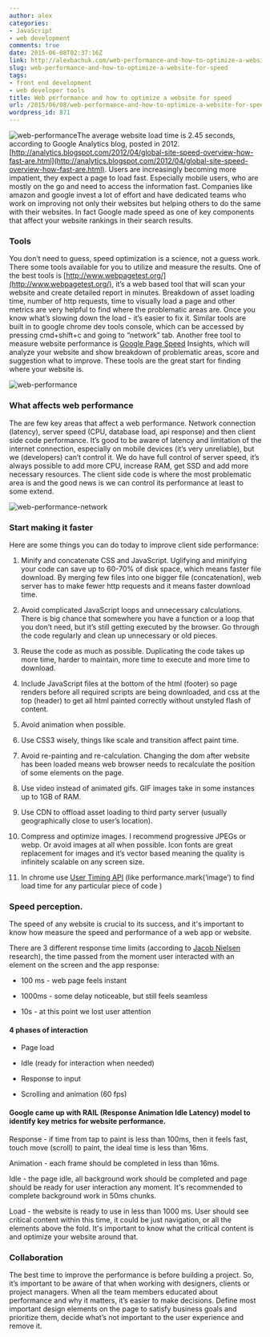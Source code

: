 ```yaml
---
author: alex
categories:
- JavaScript
- web development
comments: true
date: 2015-06-08T02:37:16Z
link: http://alexbachuk.com/web-performance-and-how-to-optimize-a-website-for-speed/
slug: web-performance-and-how-to-optimize-a-website-for-speed
tags:
- front end development
- web developer tools
title: Web performance and how to optimize a website for speed
url: /2015/06/08/web-performance-and-how-to-optimize-a-website-for-speed/
wordpress_id: 871
---
```


![web-performance](http://alexbachuk.com/wp-content/uploads/2015/06/web-performance-300x300.jpg)The average website load time is 2.45 seconds, according to Google Analytics blog, posted in 2012. [http://analytics.blogspot.com/2012/04/global-site-speed-overview-how-fast-are.html](http://analytics.blogspot.com/2012/04/global-site-speed-overview-how-fast-are.html). Users are increasingly becoming more impatient, they expect a page to load fast. Especially mobile users, who are mostly on the go and need to access the information fast. Companies like amazon and google invest a lot of effort and have dedicated teams who work on improving not only their websites but helping others to do the same with their websites. In fact Google made speed as one of key components that affect your website rankings in their search results.


### **Tools**


You don’t need to guess, speed optimization is a science, not a guess work. There some tools available for you to utilize and measure the results. One of the best tools is [http://www.webpagetest.org/](http://www.webpagetest.org/), it’s a web based tool that will scan your website and create detailed report in minutes. Breakdown of asset loading time, number of http requests, time to visually load a page and other metrics are very helpful to find where the problematic areas are. Once you know what’s slowing down the load - it’s easier to fix it. Similar tools are built in to google chrome dev tools console, which can be accessed by pressing cmd+shift+c and going to “network” tab. Another free tool to measure website performance is [Google Page Speed](https://developers.google.com/speed/pagespeed/insights/) Insights, which will analyze your website and show breakdown of problematic areas, score and suggestion what to improve. These tools are the great start for finding where your website is.

![web-performance](http://alexbachuk.com/wp-content/uploads/2015/06/web-performance-1024x553.png)


### **What affects web performance**


The are few key areas that affect a web performance. Network connection (latency), server speed (CPU, database load, api response) and then client side code performance. It’s good to be aware of latency and limitation of the internet connection, especially on mobile devices (it’s very unreliable), but we (developers) can’t control it. We do have full control of server speed, it’s always possible to add more CPU, increase RAM, get SSD and add more necessary resources. The client side code is where the most problematic area is and the good news is we can control its performance at least to some extend.

![web-performance-network](http://alexbachuk.com/wp-content/uploads/2015/06/web-performance-network-1024x287.png)


### **Start making it faster**


Here are some things you can do today to improve client side performance:



	
  1. Minify and concatenate CSS and JavaScript. Uglifying and minifying your code can save up to 60-70% of disk space, which means faster file download. By merging few files into one bigger file (concatenation), web server has to make fewer http requests and it means faster download time.

	
  2. Avoid complicated JavaScript loops and unnecessary calculations. There is big chance that somewhere you have a function or a loop that you don’t need, but it’s still getting executed by the browser. Go through the code regularly and clean up unnecessary or old pieces.

	
  3. Reuse the code as much as possible. Duplicating the code takes up more time, harder to maintain, more time to execute and more time to download.

	
  4. Include JavaScript files at the bottom of the html (footer) so page renders before all required scripts are being downloaded, and css at the top (header) to get all html painted correctly without unstyled flash of content.

	
  5. Avoid animation when possible.

	
  6. Use CSS3 wisely, things like scale and transition affect paint time.

	
  7. Avoid re-painting and re-calculation. Changing the dom after website has been loaded means web browser needs to recalculate the position of some elements on the page.

	
  8. Use video instead of animated gifs. GIF images take in some instances up to 1GB of RAM.

	
  9. Use CDN to offload asset loading to third party server (usually geographically close to user’s location).

	
  10. Compress and optimize images. I recommend progressive JPEGs or webp. Or avoid images at all when possible. Icon fonts are great replacement for images and it’s vector based meaning the quality is infinitely scalable on any screen size.

	
  11. In chrome use [User Timing API](http://www.sitepoint.com/discovering-user-timing-api/) (like performance.mark(‘image’) to find load time for any particular piece of code )




### **Speed perception.**


The speed of any website is crucial to its success, and it's important to know how measure the speed and performance of a web app or website.

There are 3 different response time limits (according to [Jacob Nielsen](http://www.nngroup.com/people/jakob-nielsen/) research), the time passed from the moment user interacted with an element on the screen and the app response:



	
  * 100 ms - web page feels instant

	
  * 1000ms - some delay noticeable, but still feels seamless

	
  * 10s - at this point we lost user attention




#### **4 phases of interaction**





	
  * Page load

	
  * Idle (ready for interaction when needed)

	
  * Response to input

	
  * Scrolling and animation (60 fps)




#### **Google came up with RAIL (Response Animation Idle Latency) model to identify key metrics for website performance.**


Response - if time from tap to paint is less than 100ms, then it feels fast, touch move (scroll) to paint, the ideal time is less than 16ms.

Animation - each frame should be completed in less than 16ms.

Idle - the page idle, all background work should be completed and page should be ready for user interaction any moment. It's recommended to complete background work in 50ms chunks.

Load - the website is ready to use in less than 1000 ms. User should see critical content within this time, it could be just navigation, or all the elements above the fold. It's important to know what the critical content is and optimize your website around that.


### **Collaboration**


The best time to improve the performance is before building a project. So, it’s important to be aware of that when working with designers, clients or project managers. When all the team members educated about performance and why it matters, it’s easier to make decisions. Define most important design elements on the page to satisfy business goals and prioritize them, decide what’s not important to the user experience and remove it.
